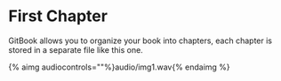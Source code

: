 # First Chapter


GitBook allows you to organize your book into chapters, each chapter is stored in a separate file like this one.

{% aimg audiocontrols=""%}audio/img1.wav{% endaimg %}


